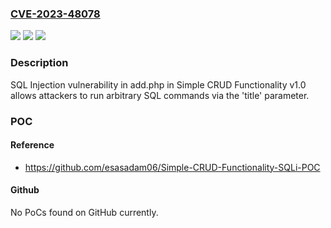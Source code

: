 ### [CVE-2023-48078](https://cve.mitre.org/cgi-bin/cvename.cgi?name=CVE-2023-48078)
![](https://img.shields.io/static/v1?label=Product&message=n%2Fa&color=blue)
![](https://img.shields.io/static/v1?label=Version&message=n%2Fa&color=blue)
![](https://img.shields.io/static/v1?label=Vulnerability&message=n%2Fa&color=brighgreen)

### Description

SQL Injection vulnerability in add.php in Simple CRUD Functionality v1.0 allows attackers to run arbitrary SQL commands via the 'title' parameter.

### POC

#### Reference
- https://github.com/esasadam06/Simple-CRUD-Functionality-SQLi-POC

#### Github
No PoCs found on GitHub currently.

